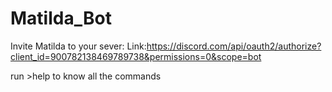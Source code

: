# Matilda_Bot

Invite Matilda to your sever:
Link:https://discord.com/api/oauth2/authorize?client_id=900782138469789738&permissions=0&scope=bot

run >help to know all the commands
